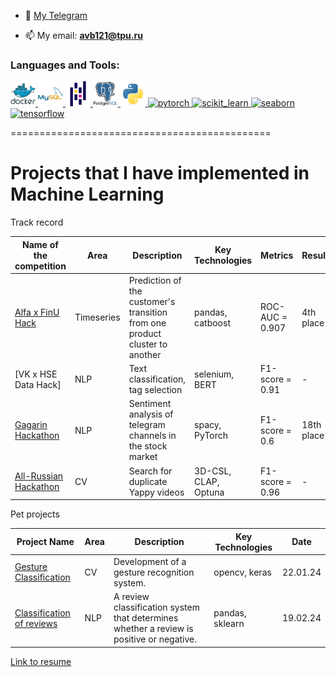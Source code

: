 - 💬 [My Telegram](https://t.me/totoroch)
  
- 📫 My email: **avb121@tpu.ru**

<h3 align="left">Languages and Tools:</h3>
<p align="left"> <a href="https://www.docker.com/" target="_blank" rel="noreferrer"> <img src="https://raw.githubusercontent.com/devicons/devicon/master/icons/docker/docker-original-wordmark.svg" alt="docker" width="40" height="40"/> </a> <a href="https://www.mysql.com/" target="_blank" rel="noreferrer"> <img src="https://raw.githubusercontent.com/devicons/devicon/master/icons/mysql/mysql-original-wordmark.svg" alt="mysql" width="40" height="40"/> </a> <a href="https://pandas.pydata.org/" target="_blank" rel="noreferrer"> <img src="https://raw.githubusercontent.com/devicons/devicon/2ae2a900d2f041da66e950e4d48052658d850630/icons/pandas/pandas-original.svg" alt="pandas" width="40" height="40"/> </a> <a href="https://www.postgresql.org" target="_blank" rel="noreferrer"> <img src="https://raw.githubusercontent.com/devicons/devicon/master/icons/postgresql/postgresql-original-wordmark.svg" alt="postgresql" width="40" height="40"/> </a> <a href="https://www.python.org" target="_blank" rel="noreferrer"> <img src="https://raw.githubusercontent.com/devicons/devicon/master/icons/python/python-original.svg" alt="python" width="40" height="40"/> </a> <a href="https://pytorch.org/" target="_blank" rel="noreferrer"> <img src="https://www.vectorlogo.zone/logos/pytorch/pytorch-icon.svg" alt="pytorch" width="40" height="40"/> </a> <a href="https://scikit-learn.org/" target="_blank" rel="noreferrer"> <img src="https://upload.wikimedia.org/wikipedia/commons/0/05/Scikit_learn_logo_small.svg" alt="scikit_learn" width="40" height="40"/> </a> <a href="https://seaborn.pydata.org/" target="_blank" rel="noreferrer"> <img src="https://seaborn.pydata.org/_images/logo-mark-lightbg.svg" alt="seaborn" width="40" height="40"/> </a> <a href="https://www.tensorflow.org" target="_blank" rel="noreferrer"> <img src="https://www.vectorlogo.zone/logos/tensorflow/tensorflow-icon.svg" alt="tensorflow" width="40" height="40"/> </a> </p>

=============================================

# Projects that I have implemented in Machine Learning

Track record
  
| Name of the competition | Area | Description | Key Technologies | Metrics | Result | Date |
| --- | --- | --- | --- | --- | --- | --- |
| [ Alfa x FinU Hack](https://github.com/Vvstr/Alfa-FinU ) | Timeseries | Prediction of the customer's transition from one product cluster to another | pandas, catboost | ROC-AUC = 0.907 | 4th place | 02/14/24 |
| [VK x HSE Data Hack] | NLP | Text classification, tag selection | selenium, BERT | F1-score = 0.91 | - | 21.04.24 |
| [Gagarin Hackathon](https://github.com/Vvstr/Gagarin-Hack ) | NLP | Sentiment analysis of telegram channels in the stock market | spacy, PyTorch | F1-score = 0.6 | 18th place | 04/13.24 |
| [All-Russian Hackathon](https://github.com/Vvstr/duplicate_video_hack ) | CV | Search for duplicate Yappy videos | 3D-CSL, CLAP, Optuna | F1-score = 0.96 | - | 27.10.24 |

Pet projects
  
| Project Name | Area | Description | Key Technologies | Date |
| --- | --- | --- | --- | --- |
| [Gesture Classification](https://github.com/Vvstr/SignRec ) | CV | Development of a gesture recognition system. | opencv, keras | 22.01.24 |
| [Classification of reviews](https://github.com/Vvstr/ReviewClassification ) | NLP | A review classification system that determines whether a review is positive or negative. | pandas, sklearn | 19.02.24 |



[Link to resume](https://tomsk.hh.ru/resume/c8f05ad7ff0bd5909a0039ed1f51516567574f )
